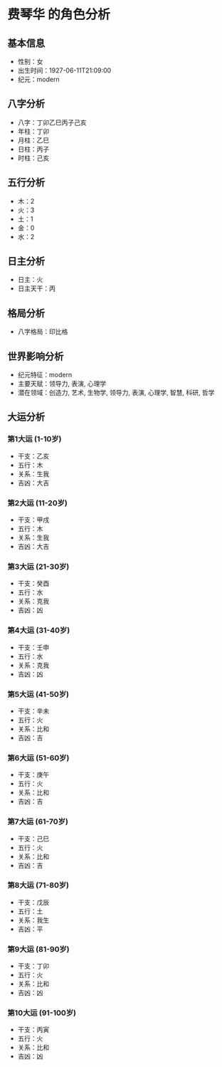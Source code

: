 # 费琴华 的角色分析

## 基本信息
- 性别：女
- 出生时间：1927-06-11T21:09:00
- 纪元：modern

## 八字分析
- 八字：丁卯乙巳丙子己亥
- 年柱：丁卯
- 月柱：乙巳
- 日柱：丙子
- 时柱：己亥

## 五行分析
- 木：2
- 火：3
- 土：1
- 金：0
- 水：2

## 日主分析
- 日主：火
- 日主天干：丙

## 格局分析
- 八字格局：印比格

## 世界影响分析
- 纪元特征：modern
- 主要天赋：领导力, 表演, 心理学
- 潜在领域：创造力, 艺术, 生物学, 领导力, 表演, 心理学, 智慧, 科研, 哲学

## 大运分析

### 第1大运 (1-10岁)
- 干支：乙亥
- 五行：木
- 关系：生我
- 吉凶：大吉

### 第2大运 (11-20岁)
- 干支：甲戌
- 五行：木
- 关系：生我
- 吉凶：大吉

### 第3大运 (21-30岁)
- 干支：癸酉
- 五行：水
- 关系：克我
- 吉凶：凶

### 第4大运 (31-40岁)
- 干支：壬申
- 五行：水
- 关系：克我
- 吉凶：凶

### 第5大运 (41-50岁)
- 干支：辛未
- 五行：火
- 关系：比和
- 吉凶：吉

### 第6大运 (51-60岁)
- 干支：庚午
- 五行：火
- 关系：比和
- 吉凶：吉

### 第7大运 (61-70岁)
- 干支：己巳
- 五行：火
- 关系：比和
- 吉凶：吉

### 第8大运 (71-80岁)
- 干支：戊辰
- 五行：土
- 关系：我生
- 吉凶：平

### 第9大运 (81-90岁)
- 干支：丁卯
- 五行：火
- 关系：比和
- 吉凶：凶

### 第10大运 (91-100岁)
- 干支：丙寅
- 五行：火
- 关系：比和
- 吉凶：凶